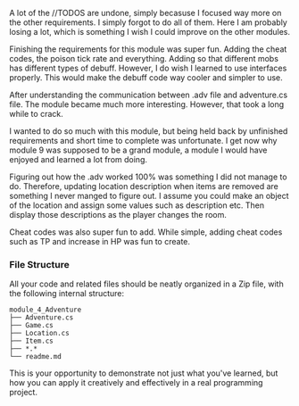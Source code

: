 A lot of the //TODOS are undone, simply becasuse I focused way more on the other requirements. I simply forgot to do all of them. Here I am probably losing a lot, which is something I wish I could improve on the other modules.

Finishing the requirements for this module was super fun. Adding the cheat codes, the poison tick rate and everything. Adding so that different mobs has different types of debuff. However, I do wish I learned to use interfaces properly. This would make the debuff code way cooler and simpler to use. 

After understanding the communication between .adv file and adventure.cs file. The module became much more interesting. However, that took a long while to crack.

I wanted to do so much with this module, but being held back by unfinished requirements and short time to complete was unfortunate. I get now why module 9 was supposed to be a grand module, a module I would have enjoyed and learned a lot from doing. 

Figuring out how the .adv worked 100% was something I did not manage to do. Therefore, updating location description when items are removed are something I never manged to figure out. I assume you could make an object of the location and assign some values such as description etc. Then display those descriptions as the player changes the room. 

Cheat codes was also super fun to add. While simple, adding cheat codes such as TP and increase in HP was fun to create. 



### File Structure

All your code and related files should be neatly organized in a Zip file, with the following internal structure:

```
module_4_Adventure
├── Adventure.cs
├── Game.cs
├── Location.cs
├── Item.cs
├── *.*
└── readme.md
```

This is your opportunity to demonstrate not just what you've learned, but how you can apply it creatively and effectively in a real programming project.
